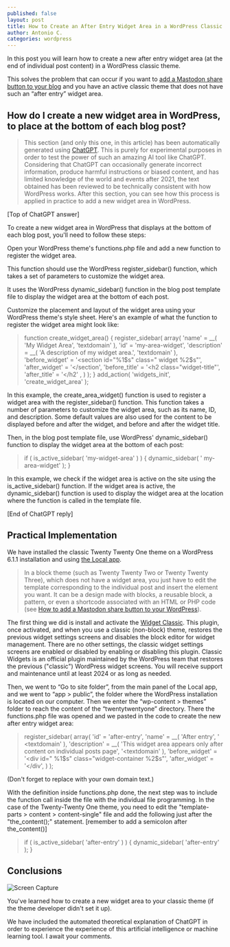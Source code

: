 ```yaml
---
published: false
layout: post
title: How to Create an After Entry Widget Area in a WordPress Classic Theme
author: Antonio C.
categories: wordpress
---
```

In this post you will learn how to create a new after entry widget area (at the end of individual post content) in a WordPress classic theme.

This solves the problem that can occur if you want to [add a Mastodon share button to your blog](https://blogpocket.github.io/wordpress-button-mastodon/) and you have an active classic theme that does not have such an “after entry” widget area.
 
## How do I create a new widget area in WordPress, to place at the bottom of each blog post?

> This section (and only this one, in this article) has been automatically generated using [ChatGPT](https://chat.openai.com/chat). This is purely for experimental purposes in order to test the power of such an amazing AI tool like ChatGPT. Considering that ChatGPT can occasionally generate incorrect information, produce harmful instructions or biased content, and has limited knowledge of the world and events after 2021, the text obtained has been reviewed to be technically consistent with how WordPress works. After this section, you can see how this process is applied in practice to add a new widget area in WordPress.

[Top of ChatGPT answer]

To create a new widget area in WordPress that displays at the bottom of each blog post, you'll need to follow these steps:

Open your WordPress theme's functions.php file and add a new function to register the widget area. 

This function should use the WordPress register_sidebar() function, which takes a set of parameters to customize the widget area.

It uses the WordPress dynamic_sidebar() function in the blog post template file to display the widget area at the bottom of each post.

Customize the placement and layout of the widget area using your WordPress theme's style sheet.
Here's an example of what the function to register the widget area might look like:
 
> function create_widget_area() {
  register_sidebar( array(
    'name' = __( 'My Widget Area', 'textdomain' ),
    'id' = 'my-area-widget',
    'description' = __( 'A description of my widget area.', 'textdomain' ),
    'before_widget' = '<section id="%1$s" class=" widget %2$s"',
    'after_widget' = '</section',
    'before_title' = '<h2 class="widget-title"',
    'after_title' = '</h2' ,
  ) );
}
add_action( 'widgets_init', 'create_widget_area' );
 
In this example, the create_area_widget() function is used to register a widget area with the register_sidebar() function. This function takes a number of parameters to customize the widget area, such as its name, ID, and description. Some default values ​​are also used for the content to be displayed before and after the widget, and before and after the widget title.

Then, in the blog post template file, use WordPress' dynamic_sidebar() function to display the widget area at the bottom of each post:
 
> if ( is_active_sidebar( 'my-widget-area' ) ) {
  dynamic_sidebar( ' my-area-widget' );
}
 
In this example, we check if the widget area is active on the site using the is_active_sidebar() function. If the widget area is active, the dynamic_sidebar() function is used to display the widget area at the location where the function is called in the template file.

[End of ChatGPT reply]
 
## Practical Implementation

We have installed the classic Twenty Twenty One theme on a WordPress 6.1.1 installation and using [the Local app](https://www.blogpocket.com/2021/11/22/crear-web-pruebas-local/).

> In a block theme (such as Twenty Twenty Two or Twenty Twenty Three), which does not have a widget area, you just have to edit the template corresponding to the individual post and insert the element you want. It can be a design made with blocks, a reusable block, a pattern, or even a shortcode associated with an HTML or PHP code (see [How to add a Mastodon share button to your WordPress](https://blogpocket.github.io/wordpress-button-mastodon/)).

The first thing we did is install and activate the [Widget Classic](https://es.wordpress.org/plugins/classic-widgets/). This plugin, once activated, and when you use a classic (non-block) theme, restores the previous widget settings screens and disables the block editor for widget management. There are no other settings, the classic widget settings screens are enabled or disabled by enabling or disabling this plugin. Classic Widgets is an official plugin maintained by the WordPress team that restores the previous ("classic") WordPress widget screens. You will receive support and maintenance until at least 2024 or as long as needed.

Then, we went to “Go to site folder”, from the main panel of the Local app, and we went to “app > public”, the folder where the WordPress installation is located on our computer.
Then we enter the “wp-content > themes” folder to reach the content of the “twentytwentyone” directory. There the functions.php file was opened and we pasted in the code to create the new after entry widget area:
 
> register_sidebar( array(
	'id' = 'after-entry',
	'name' = __( 'After entry', ' <textdomain' ),
	'description' = __( 'This widget area appears only after content on individual posts page', '<textdomain' ),
	'before_widget' = '<div id=" %1$s" class="widget-container %2$s"',
    'after_widget' = '</div',
) );
 
(Don't forget to replace <textdomain> with your own domain text.)

With the definition inside functions.php done, the next step was to include the function call inside the file with the individual file programming. In the case of the Twenty-Twenty One theme, you need to edit the "template-parts > content > content-single" file and add the following just after the "the_content();" statement. [remember to add a semicolon after the_content()]
 
> if ( is_active_sidebar( 'after-entry' ) ) {
  dynamic_sidebar( 'after-entry' );
}
 
## Conclusions

![Screen Capture]({{site.baseurl}}/_posts/apariencia-widgets.png)
  
You've learned how to create a new widget area to your classic theme (if the theme developer didn't set it up).


We have included the automated theoretical explanation of ChatGPT in order to experience the experience of this artificial intelligence or machine learning tool.
I await your comments.
